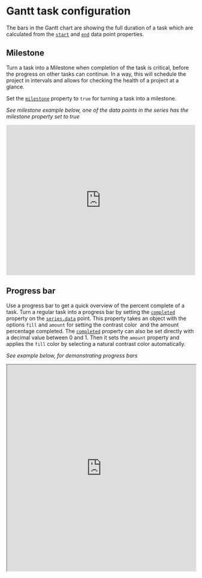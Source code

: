 Gantt task configuration
===

The bars in the Gantt chart are showing the full duration of a task which are calculated from the [`start`](https://api.highcharts.com/gantt/series.gantt.data.start) and [`end`](https://api.highcharts.com/gantt/series.gantt.data.end) data point properties.

Milestone
---------

Turn a task into a Milestone when completion of the task is critical, before the progress on other tasks can continue. In a way, this will schedule the project in intervals and allows for checking the health of a project at a glance.

Set the [`milestone`](https://api.highcharts.com/gantt/series.gantt.data.milestone) property to `true` for turning a task into a milestone.

_See milestone example below, one of the data points in the series has the milestone property set to true_

<iframe src="https://jsfiddle.net/fu3q8e4c/embedded/result,js/" id="JSFEMB_18012" width="100%" height="400" frameborder="0" sandbox="allow-modals allow-forms allow-scripts allow-same-origin allow-popups allow-top-navigation-by-user-activation" allow="camera *; encrypted-media *;"></iframe>

Progress bar
------------

Use a progress bar to get a quick overview of the percent complete of a task. Turn a regular task into a progress bar by setting the [`completed`](https://api.highcharts.com/gantt/series.gantt.data.completed) property on the [`series.data`](https://api.highcharts.com/gantt/series.gantt.data) point. This property takes an object with the options `fill` and `amount` for setting the contrast color  and the amount percentage completed. The [`completed`](https://api.highcharts.com/gantt/series.gantt.data.completed) property can also be set directly with a decimal value between 0 and 1. Then it sets the `amount` property and applies the `fill` color by selecting a natural contrast color automatically.

_See example below, for demonstrating progress bars_

<iframe style="width: 100%; height: 549px;" src=https://www.highcharts.com/samples/embed/gantt/demo/progress-indicator></iframe>
